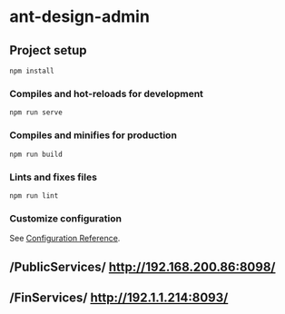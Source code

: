 # ant-design-admin

## Project setup
```
npm install
```

### Compiles and hot-reloads for development
```
npm run serve
```

### Compiles and minifies for production
```
npm run build
```

### Lints and fixes files
```
npm run lint
```

### Customize configuration
See [Configuration Reference](https://cli.vuejs.org/config/).

##  /PublicServices/ http://192.168.200.86:8098/
##  /FinServices/    http://192.1.1.214:8093/